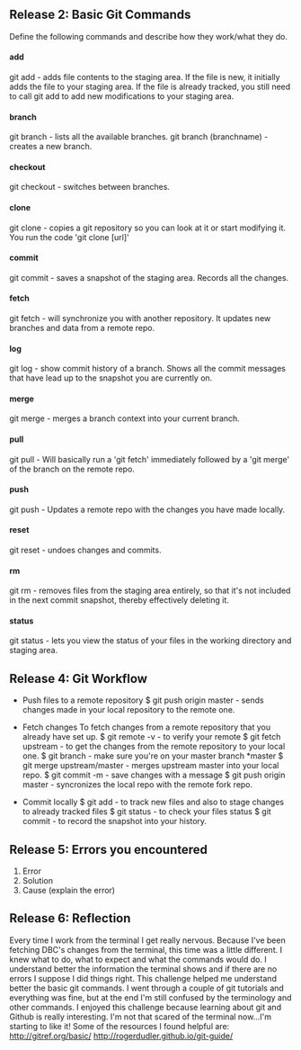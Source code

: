 ## Release 2: Basic Git Commands
Define the following commands and describe how they work/what they do.  


#### add

git add - adds file contents to the staging area. 
If the file is new, it initially adds the file to your staging area. If the file is already tracked, you still need to call git add to add new modifications to your staging area.																		

#### branch

git branch - lists all the available branches. 
git branch (branchname) - creates a new branch.

#### checkout

git checkout - switches between branches.

#### clone

git clone - copies a git repository so you can look at it or start modifying it. You run the code 'git clone [url]'

#### commit

git commit - saves a snapshot of the staging area. Records all the changes.

#### fetch

git fetch - will synchronize you with another repository. It updates new branches and data from a remote repo.

#### log

git log - show commit history of a branch. Shows all the commit messages that have lead up to the snapshot you are currently on.

#### merge

git merge - merges  a branch context into your current branch.

#### pull

git pull - Will basically run a 'git fetch' immediately followed by a 'git merge' of the branch on the remote repo.

#### push

git push - Updates a remote repo with the changes you have made locally.

#### reset

git reset - undoes changes and commits.

#### rm

git rm - removes files from the staging area entirely, so that it's not included in the next commit snapshot, thereby effectively deleting it.

#### status

git status - lets you view the status of your files in the working directory and staging area.


## Release 4: Git Workflow

- Push files to a remote repository
$ git push origin master - sends changes made in your local repository to the remote one.

- Fetch changes
  To fetch changes from a remote repository that you already have set up.
$ git remote -v - to verify your remote
$ git fetch upstream -  to get the changes from the remote repository to your local one.
$ git branch - make sure you're on your master branch *master
$ git merge upstream/master - merges upstream master into your local repo.
$ git commit -m - save changes with a message
$ git push origin master - syncronizes the local repo with the remote fork repo.

- Commit locally
$ git add - to track new files and also to stage changes to already tracked files
$ git status - to check your files status
$ git commit - to record the snapshot into your history.

## Release 5: Errors you encountered
1. Error
2. Solution
3. Cause (explain the error)

## Release 6: Reflection

Every time I work from the terminal I get really nervous. 
Because I've been fetching DBC's changes from the terminal, this time was a little different. I knew what to do, what to expect and what the commands would do. I understand better the information the terminal shows and if there are no errors I suppose I did things right. This challenge helped me understand better the basic git commands. I went through a couple of git tutorials and everything was fine, but at the end I'm still confused by the terminology and other commands.
I enjoyed this challenge because learning about git and Github is really interesting.
I'm not that scared of the terminal now...I'm starting to like it!
Some of the resources I found helpful are:
http://gitref.org/basic/
http://rogerdudler.github.io/git-guide/